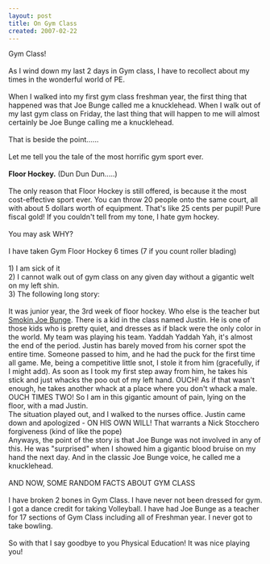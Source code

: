 ```yaml
---
layout: post
title: On Gym Class
created: 2007-02-22
---
```

<p>Gym Class!<br />
	<br />
	As I wind down my last 2 days in Gym class, I have to recollect about my times in the wonderful world of PE.<br />
	<br />
	When I walked into my first gym class freshman year, the first thing that happened was that Joe <span class="blsp-spelling-error" id="SPELLING_ERROR_0">Bunge</span> called me a knucklehead. When I walk out of my last gym class on Friday, the last thing that will happen to me will almost <span class="blsp-spelling-corrected" id="SPELLING_ERROR_1">certainly</span> be Joe <span class="blsp-spelling-error" id="SPELLING_ERROR_2">Bunge</span> calling me a <span class="blsp-spelling-corrected" id="SPELLING_ERROR_3">knucklehead</span>.<br />
	<br />
	That is beside the point......<br />
	<br />
	Let me tell you the tale of the most horrific gym sport ever.<br />
	<br />
	<span style="font-weight: bold;">Floor Hockey.</span> (Dun Dun Dun.....)<br />
	<br />
	The only reason that Floor Hockey is still offered, is <span class="blsp-spelling-corrected" id="SPELLING_ERROR_4">because</span> it the most cost-effective sport ever. You can throw 20 people onto the same court, all with about 5 dollars worth of <span class="blsp-spelling-corrected" id="SPELLING_ERROR_5">equipment</span>. <span class="blsp-spelling-corrected" id="SPELLING_ERROR_6">That&#39;s</span> like 25 cents per pupil! Pure fiscal gold! If you couldn&#39;t tell from my tone, I hate gym hockey.<br />
	<br />
	You may ask WHY?<br />
	<br />
	I have taken Gym Floor Hockey 6 times (7 if you count roller blading)<br />
	<br />
	1) I am sick of it<br />
	2) I cannot walk out of gym class on any given day without a gigantic welt on my left shin.<br />
	3) The following long story:<br />
	<br />
	It was junior year, the 3rd week of floor hockey. Who else is the teacher but <a href="http://profile.ak.facebook.com/object/1469/91/n2208041167_23401.jpg"><span class="blsp-spelling-error" id="SPELLING_ERROR_7">Smokin</span> Joe <span class="blsp-spelling-error" id="SPELLING_ERROR_8">Bunge</span></a>. There is a kid in the class named Justin. He is one of those kids who is pretty quiet, and dresses as if black were the only color in the world. My team was playing his team. <span class="blsp-spelling-error" id="SPELLING_ERROR_9">Yaddah</span> <span class="blsp-spelling-error" id="SPELLING_ERROR_10">Yaddah</span> <span class="blsp-spelling-error" id="SPELLING_ERROR_11">Yah</span>, it&#39;s almost the end of the period. Justin has barely moved from his corner spot the entire time. Someone passed to him, and he had the puck for the first time all game. Me, being a competitive little snot, I stole it from him (gracefully, if I might add). As soon as I took my first step away from him, he takes his stick and just whacks the poo out of my left hand. OUCH! As if that wasn&#39;t enough, he takes another whack at a place where you don&#39;t whack a male. OUCH TIMES TWO! So I am in this gigantic amount of pain, lying on the floor, with a mad Justin.<br />
	The situation played out, and I walked to the nurses office. Justin came down and apologized - ON HIS OWN WILL! That warrants a Nick <span class="blsp-spelling-error" id="SPELLING_ERROR_12">Stocchero</span> forgiveness (kind of like the pope)<br />
	Anyways, the point of the story is that Joe <span class="blsp-spelling-error" id="SPELLING_ERROR_13">Bunge</span> was not involved in any of this. He was &quot;surprised&quot; when I showed him a gigantic blood bruise on my hand the next day. And in the classic Joe <span class="blsp-spelling-error" id="SPELLING_ERROR_14">Bunge</span> voice, he called me a knucklehead.<br />
	<br />
	AND NOW, SOME RANDOM FACTS ABOUT GYM CLASS<br />
	<br />
	I have broken 2 bones in Gym Class. I have never not been dressed for gym. I got a dance credit for taking Volleyball. I have had Joe <span class="blsp-spelling-error" id="SPELLING_ERROR_15">Bunge</span> as a teacher for 17 sections of Gym Class including all of Freshman year. I never got to take bowling.<br />
	<br />
	So with that I say goodbye to you Physical Education! It was nice playing you!</p>
